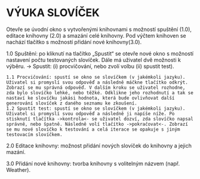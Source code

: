 # VÝUKA SLOVÍČEK

Otevře se úvodní okno s vytvořenými knihovnami s možností spuštění (1.0), 
editace knihovny (2.0) a smazání celé knihovny. Pod výčtem knihoven se nachází tlačítko 
s možností přidání nové knihovny(3.0).

1.0 Spuštění: po kliknutí na tlačítko „Spustit“ se otevře nové okno s možností nastavení počtu testovaných slovíček. Dále má uživatel dvě možnosti k výběru. -> Spustit: (i) procvičování, nebo zvolí volbu (ii) spustit test).

    1.1	Procvičování: spustí se okno se slovíčkem (v jakémkoli jazyku). Uživatel si promyslí svou odpověď a následně máčkne tlačítko odkrýt. Zobrazí se mu správná odpověď. V dalším kroku se uživatel rozhodne, zda bylo slovíčko lehké, nebo těžké. Odklikne jeho rozhodnutí a tak se nastaví ke slovíčku jakási hodnota, která bude ovlivňovat další generování slovíček z daného seznamu ke zkoušení.
    1.2 Spustit test: spustí se okno se slovíčkem (v jakémkoli jazyku). Uživatel si promyslí svou odpověď a následně ji napíše níže. Po stisknutí tlačítka ->kontrola<- se uživatel dozví, zda slovíčko napsal správně, nebo špatně. Následně volí tlačítko ->pokračovat<-. Zobrazí se mu nové slovíčko k testování a celá iterace se opakuje s jiným testovacím slovíčkem.

2.0	Editace knihovny: možnost přidání nových slovíček do knihovny a jejich mazání.

3.0	Přidání nové knihovny: tvorba knihovny s volitelným názvem (např. Weather).

